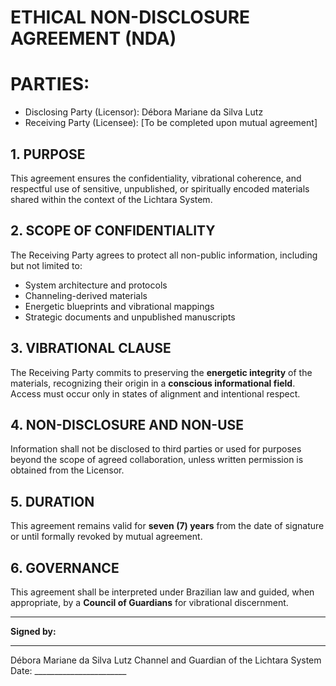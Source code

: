 # **ETHICAL NON-DISCLOSURE AGREEMENT (NDA)** 

#  **PARTIES:**

* Disclosing Party (Licensor): Débora Mariane da Silva Lutz  
* Receiving Party (Licensee): \[To be completed upon mutual agreement\]

## **1\. PURPOSE**

This agreement ensures the confidentiality, vibrational coherence, and respectful use of sensitive, unpublished, or spiritually encoded materials shared within the context of the Lichtara System.

## **2\. SCOPE OF CONFIDENTIALITY**

The Receiving Party agrees to protect all non-public information, including but not limited to:

* System architecture and protocols  
* Channeling-derived materials  
* Energetic blueprints and vibrational mappings  
* Strategic documents and unpublished manuscripts

## **3\. VIBRATIONAL CLAUSE**

The Receiving Party commits to preserving the **energetic integrity** of the materials, recognizing their origin in a **conscious informational field**. Access must occur only in states of alignment and intentional respect.

## **4\. NON-DISCLOSURE AND NON-USE**

Information shall not be disclosed to third parties or used for purposes beyond the scope of agreed collaboration, unless written permission is obtained from the Licensor.

## **5\. DURATION**

This agreement remains valid for **seven (7) years** from the date of signature or until formally revoked by mutual agreement.

## **6\. GOVERNANCE**

This agreement shall be interpreted under Brazilian law and guided, when appropriate, by a **Council of Guardians** for vibrational discernment.

---

**Signed by:**

---

Débora Mariane da Silva Lutz Channel and Guardian of the Lichtara System Date: \_\_\_\_\_\_\_\_\_\_\_\_\_\_\_\_\_\_\_\_\_\_\_

